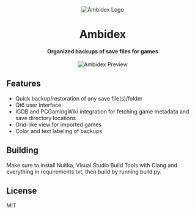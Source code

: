 <div align="center"><img alt="Ambidex Logo" src="https://github.com/user-attachments/assets/5f8fc431-92ff-41f2-b563-cb15e10fd223">
<h1>Ambidex</h1>
<b>Organized backups of save files for games</b><br><br>
<img alt="Ambidex Preview" src="https://github.com/user-attachments/assets/ce62c97e-d50c-4cbe-88e9-5effa4538a1a">
</div>

## Features
- Quick backup/restoration of any save file(s)/folder
- Qt6 user interface
- IGDB and PCGamingWiki integration for fetching game metadata and save directory locations
- Grid-like view for imported games
- Color and text labeling of backups

## Building
Make sure to install Nuitka, Visual Studio Build Tools with Clang and everything in requirements.txt, then build by running build.py.


## License
MIT
